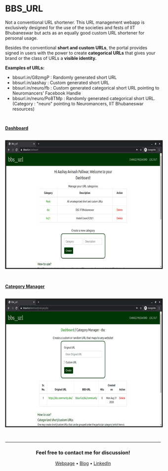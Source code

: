 # BBS_URL



Not a conventional URL shortener. This URL management webapp is exclusively designed for the use of the societies and fests of IIT Bhubaneswar but acts as an equally good custom URL shortener for personal usage.

Besides the conventional **short and custom URLs**, the portal provides signed in users with the power to create **categorical URLs** that gives your brand or the class of URLs a **visible identity.**


**Examples of URLs:**
* bbsurl.in/G8zmgP : Randomly generated short URL
* bbsurl.in/aashay : Custom generated short URL
* bbsurl.in/neuro/fb : Custom generated categorical short URL pointing to Neuromancers' Facebook Handle
* bbsurl.in/neuro/Po8TMp : Randomly generated categorical short URL. (Category : "neuro" pointing to Neuromancers, IIT Bhubaneswar resources)

<br/>

**[Dashboard](https://bbsurl.in)** 
<br/>
<br/>

<p align="center">
<img src="./assets/dashboard.jpg"
  alt="BBS_URL"
  width="716" height="410" style="border-style: solid">
</p>
<br/>

**[Category Manager](https://bbsurl.in)** 
<br/>
<br/>

<p align="center">
<img src="./assets/categoryManager.jpg"
  alt="BBS_URL"
  width="716" height="410" style="border-style: solid">
</p>
<br/>

---

<h3 align="center">Feel free to contact me for discussion!</h3>
<p align="center">
  <a href="https://aashaypalliwar.github.io/" target="_blank">Webpage</a> •
  <a href="https://bbs-underscored.github.io/" target="_blank">Blog</a> •
  <a href="https://www.linkedin.com/in/aashay-palliwar/" target="_blank">LinkedIn</a>
</p>
